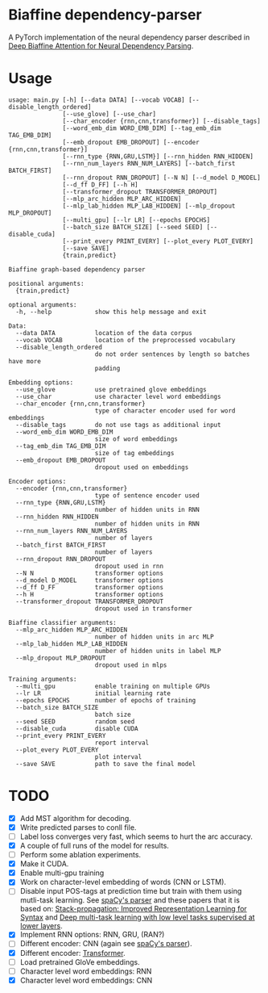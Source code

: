 # Biaffine dependency-parser

A PyTorch implementation of the neural dependency parser described in [Deep Biaffine Attention for Neural Dependency Parsing](https://arxiv.org/abs/1611.01734).

# Usage
```
usage: main.py [-h] [--data DATA] [--vocab VOCAB] [--disable_length_ordered]
               [--use_glove] [--use_char]
               [--char_encoder {rnn,cnn,transformer}] [--disable_tags]
               [--word_emb_dim WORD_EMB_DIM] [--tag_emb_dim TAG_EMB_DIM]
               [--emb_dropout EMB_DROPOUT] [--encoder {rnn,cnn,transformer}]
               [--rnn_type {RNN,GRU,LSTM}] [--rnn_hidden RNN_HIDDEN]
               [--rnn_num_layers RNN_NUM_LAYERS] [--batch_first BATCH_FIRST]
               [--rnn_dropout RNN_DROPOUT] [--N N] [--d_model D_MODEL]
               [--d_ff D_FF] [--h H]
               [--transformer_dropout TRANSFORMER_DROPOUT]
               [--mlp_arc_hidden MLP_ARC_HIDDEN]
               [--mlp_lab_hidden MLP_LAB_HIDDEN] [--mlp_dropout MLP_DROPOUT]
               [--multi_gpu] [--lr LR] [--epochs EPOCHS]
               [--batch_size BATCH_SIZE] [--seed SEED] [--disable_cuda]
               [--print_every PRINT_EVERY] [--plot_every PLOT_EVERY]
               [--save SAVE]
               {train,predict}

Biaffine graph-based dependency parser

positional arguments:
  {train,predict}

optional arguments:
  -h, --help            show this help message and exit

Data:
  --data DATA           location of the data corpus
  --vocab VOCAB         location of the preprocessed vocabulary
  --disable_length_ordered
                        do not order sentences by length so batches have more
                        padding

Embedding options:
  --use_glove           use pretrained glove embeddings
  --use_char            use character level word embeddings
  --char_encoder {rnn,cnn,transformer}
                        type of character encoder used for word embeddings
  --disable_tags        do not use tags as additional input
  --word_emb_dim WORD_EMB_DIM
                        size of word embeddings
  --tag_emb_dim TAG_EMB_DIM
                        size of tag embeddings
  --emb_dropout EMB_DROPOUT
                        dropout used on embeddings

Encoder options:
  --encoder {rnn,cnn,transformer}
                        type of sentence encoder used
  --rnn_type {RNN,GRU,LSTM}
                        number of hidden units in RNN
  --rnn_hidden RNN_HIDDEN
                        number of hidden units in RNN
  --rnn_num_layers RNN_NUM_LAYERS
                        number of layers
  --batch_first BATCH_FIRST
                        number of layers
  --rnn_dropout RNN_DROPOUT
                        dropout used in rnn
  --N N                 transformer options
  --d_model D_MODEL     transformer options
  --d_ff D_FF           transformer options
  --h H                 transformer options
  --transformer_dropout TRANSFORMER_DROPOUT
                        dropout used in transformer

Biaffine classifier arguments:
  --mlp_arc_hidden MLP_ARC_HIDDEN
                        number of hidden units in arc MLP
  --mlp_lab_hidden MLP_LAB_HIDDEN
                        number of hidden units in label MLP
  --mlp_dropout MLP_DROPOUT
                        dropout used in mlps

Training arguments:
  --multi_gpu           enable training on multiple GPUs
  --lr LR               initial learning rate
  --epochs EPOCHS       number of epochs of training
  --batch_size BATCH_SIZE
                        batch size
  --seed SEED           random seed
  --disable_cuda        disable CUDA
  --print_every PRINT_EVERY
                        report interval
  --plot_every PLOT_EVERY
                        plot interval
  --save SAVE           path to save the final model
```

# TODO
- [x] Add MST algorithm for decoding.
- [x] Write predicted parses to conll file.
- [ ] Label loss converges very fast, which seems to hurt the arc accuracy.
- [x] A couple of full runs of the model for results.
- [ ] Perform some ablation experiments.
- [x] Make it CUDA.
- [x] Enable multi-gpu training
- [x] Work on character-level embedding of words (CNN or LSTM).
- [ ] Disable input POS-tags at prediction time but train with them using mutli-task learning. See [spaCy's parser](https://spacy.io/api/) and these papers that it is based on: [Stack-propagation: Improved Representation Learning for Syntax](https://arxiv.org/pdf/1603.06598.pdf) and [Deep multi-task learning with low level tasks supervised at lower layers](http://anthology.aclweb.org/P16-2038).
- [x] Implement RNN options: RNN, GRU, (RAN?)
- [ ] Different encoder: CNN (again see [spaCy's parser](https://spacy.io/api/)).
- [x] Different encoder: [Transformer](http://nlp.seas.harvard.edu/2018/04/03/attention.html).
- [ ] Load pretrained GloVe embeddings.
- [ ] Character level word embeddings: RNN
- [x] Character level word embeddings: CNN
